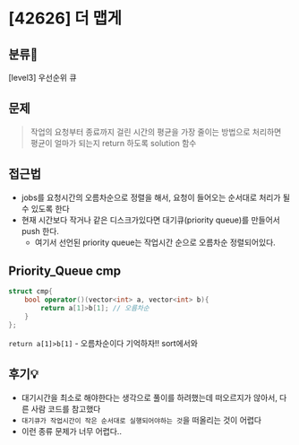 # [42626] 더 맵게

## 분류💁

[level3] 우선순위 큐

## 문제

> 작업의 요청부터 종료까지 걸린 시간의 평균을 가장 줄이는 방법으로 처리하면 평균이 얼마가 되는지 return 하도록 solution 함수

## 접근법
- jobs를 요청시간의 오름차순으로 정렬을 해서, 요청이 들어오는 순서대로 처리가 될 수 있도록 한다
- 현재 시간보다 작거나 같은 디스크가있다면 대기큐(priority queue)를 만들어서 push 한다.
    - 여기서 선언된 priority queue는 작업시간 순으로 오름차순 정렬되어있다.

## Priority_Queue cmp
```cpp
struct cmp{
    bool operator()(vector<int> a, vector<int> b){
        return a[1]>b[1]; // 오름차순
    }
};
```
`return a[1]>b[1]` - 오름차순이다 기억하자!! sort에서와 

## 후기💡
- 대기시간을 최소로 해야한다는 생각으로 풀이를 하려했는데 떠오르지가 않아서, 다른 사람 코드를 참고했다
- `대기큐가 작업시간이 작은 순서대로 실행되어야하는 것`을 떠올리는 것이 어렵다
- 이런 종류 문제가 너무 어렵다.. 
